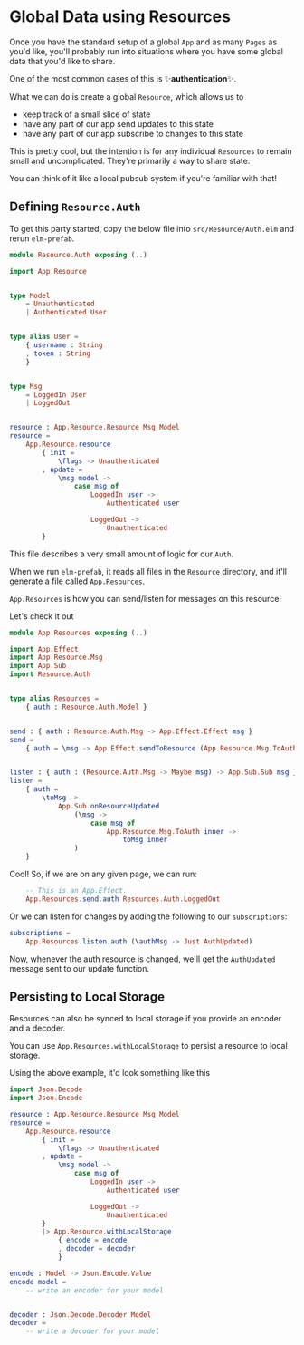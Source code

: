 # Global Data using Resources

Once you have the standard setup of a global `App` and as many `Pages` as you'd like, you'll probably run into situations where you have some global data that you'd like to share.

One of the most common cases of this is ✨**authentication**✨.

What we can do is create a global `Resource`, which allows us to

- keep track of a small slice of state
- have any part of our app send updates to this state
- have any part of our app subscribe to changes to this state

This is pretty cool, but the intention is for any individual `Resources` to remain small and uncomplicated. They're primarily a way to share state.

You can think of it like a local pubsub system if you're familiar with that!

## Defining `Resource.Auth`

To get this party started, copy the below file into `src/Resource/Auth.elm` and rerun `elm-prefab`.

```elm
module Resource.Auth exposing (..)

import App.Resource


type Model
    = Unauthenticated
    | Authenticated User


type alias User =
    { username : String
    , token : String
    }


type Msg
    = LoggedIn User
    | LoggedOut


resource : App.Resource.Resource Msg Model
resource =
    App.Resource.resource
        { init =
            \flags -> Unauthenticated
        , update =
            \msg model ->
                case msg of
                    LoggedIn user ->
                        Authenticated user

                    LoggedOut ->
                        Unauthenticated
        }

```

This file describes a very small amount of logic for our `Auth`.

When we run `elm-prefab`, it reads all files in the `Resource` directory, and it'll generate a file called `App.Resources`.

`App.Resources` is how you can send/listen for messages on this resource!

Let's check it out

```elm
module App.Resources exposing (..)

import App.Effect
import App.Resource.Msg
import App.Sub
import Resource.Auth


type alias Resources =
    { auth : Resource.Auth.Model }


send : { auth : Resource.Auth.Msg -> App.Effect.Effect msg }
send =
    { auth = \msg -> App.Effect.sendToResource (App.Resource.Msg.ToAuth msg) }


listen : { auth : (Resource.Auth.Msg -> Maybe msg) -> App.Sub.Sub msg }
listen =
    { auth =
        \toMsg ->
            App.Sub.onResourceUpdated
                (\msg ->
                    case msg of
                        App.Resource.Msg.ToAuth inner ->
                            toMsg inner
                )
    }
```

Cool! So, if we are on any given page, we can run:

```elm
    -- This is an App.Effect.
    App.Resources.send.auth Resources.Auth.LoggedOut
```

Or we can listen for changes by adding the following to our `subscriptions`:

```elm
subscriptions =
    App.Resources.listen.auth (\authMsg -> Just AuthUpdated)
```

Now, whenever the auth resource is changed, we'll get the `AuthUpdated` message sent to our update function.

## Persisting to Local Storage

Resources can also be synced to local storage if you provide an encoder and a decoder.

You can use `App.Resources.withLocalStorage` to persist a resource to local storage.

Using the above example, it'd look something like this

```elm
import Json.Decode
import Json.Encode

resource : App.Resource.Resource Msg Model
resource =
    App.Resource.resource
        { init =
            \flags -> Unauthenticated
        , update =
            \msg model ->
                case msg of
                    LoggedIn user ->
                        Authenticated user

                    LoggedOut ->
                        Unauthenticated
        }
        |> App.Resource.withLocalStorage
            { encode = encode
            , decoder = decoder
            }

encode : Model -> Json.Encode.Value
encode model =
    -- write an encoder for your model


decoder : Json.Decode.Decoder Model
decoder =
    -- write a decoder for your model
```
